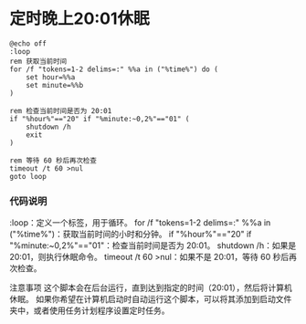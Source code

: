 
# 定时晚上20:01休眠

```
@echo off
:loop
rem 获取当前时间
for /f "tokens=1-2 delims=:" %%a in ("%time%") do (
    set hour=%%a
    set minute=%%b
)

rem 检查当前时间是否为 20:01
if "%hour%"=="20" if "%minute:~0,2%"=="01" (
    shutdown /h
    exit
)

rem 等待 60 秒后再次检查
timeout /t 60 >nul
goto loop
```


### 代码说明
:loop：定义一个标签，用于循环。
for /f "tokens=1-2 delims=:" %%a in ("%time%")：获取当前时间的小时和分钟。
if "%hour%"=="20" if "%minute:~0,2%"=="01"：检查当前时间是否为 20:01。
shutdown /h：如果是 20:01，则执行休眠命令。
timeout /t 60 >nul：如果不是 20:01，等待 60 秒后再次检查。


注意事项
这个脚本会在后台运行，直到达到指定的时间（20:01），然后将计算机休眠。
如果你希望在计算机启动时自动运行这个脚本，可以将其添加到启动文件夹中，或者使用任务计划程序设置定时任务。
